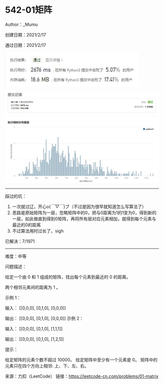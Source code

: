 # 542-01矩阵

Author：_Mumu

创建日期：2021/2/17

通过日期：2021/2/17

![](./通过截图2.jpg)

![](./通过截图1.jpg)

*****

踩过的坑：

1. 一次就过辽，开心o(*￣▽￣*)ブ（不过是因为很早就知道怎么写算法了）
2. 思路是原始矩阵为一层，忽略矩阵中的0，把与0距离为1的1变为0，得到新的一层，如此做直到得到0矩阵，再将所有层对应元素相加，就得到每个元素与最近的0的距离
3. 不过算法用时过长了，sigh

已解决：7/1971

*****

难度：中等

问题描述：

给定一个由 0 和 1 组成的矩阵，找出每个元素到最近的 0 的距离。

两个相邻元素间的距离为 1 。

示例 1：

输入：
[[0,0,0],
 [0,1,0],
 [0,0,0]]

输出：
[[0,0,0],
 [0,1,0],
 [0,0,0]]
示例 2：

输入：
[[0,0,0],
 [0,1,0],
 [1,1,1]]

输出：
[[0,0,0],
 [0,1,0],
 [1,2,1]]


提示：

给定矩阵的元素个数不超过 10000。
给定矩阵中至少有一个元素是 0。
矩阵中的元素只在四个方向上相邻: 上、下、左、右。

来源：力扣（LeetCode）
链接：https://leetcode-cn.com/problems/01-matrix